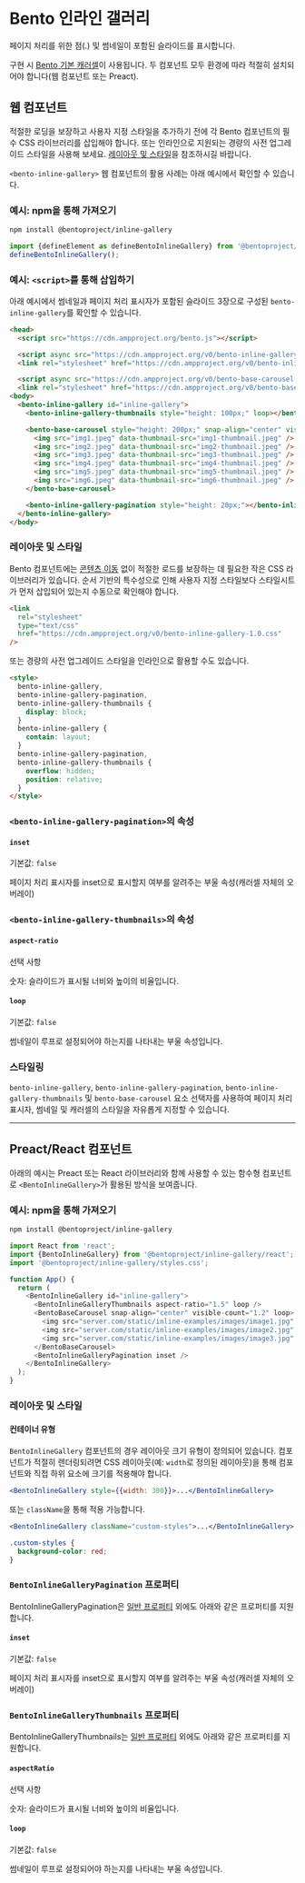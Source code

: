 # Bento 인라인 갤러리

페이지 처리를 위한 점(.) 및 썸네일이 포함된 슬라이드를 표시합니다.

구현 시 [Bento 기본 캐러셀](https://www.npmjs.com/package/@bentoproject/base-carousel)이 사용됩니다. 두 컴포넌트 모두 환경에 따라 적절히 설치되어야 합니다(웹 컴포넌트 또는 Preact).

## 웹 컴포넌트

적절한 로딩을 보장하고 사용자 지정 스타일을 추가하기 전에 각 Bento 컴포넌트의 필수 CSS 라이브러리를 삽입해야 합니다. 또는 인라인으로 지원되는 경량의 사전 업그레이드 스타일을 사용해 보세요. [레이아웃 및 스타일](#layout-and-style)을 참조하시길 바랍니다.

`<bento-inline-gallery>` 웹 컴포넌트의 활용 사례는 아래 예시에서 확인할 수 있습니다.

### 예시: npm을 통해 가져오기

```sh
npm install @bentoproject/inline-gallery
```

```javascript
import {defineElement as defineBentoInlineGallery} from '@bentoproject/inline-gallery';
defineBentoInlineGallery();
```

### 예시: `<script>`를 통해 삽입하기

아래 예시에서 썸네일과 페이지 처리 표시자가 포함된 슬라이드 3장으로 구성된 `bento-inline-gallery`를 확인할 수 있습니다.

```html
<head>
  <script src="https://cdn.ampproject.org/bento.js"></script>

  <script async src="https://cdn.ampproject.org/v0/bento-inline-gallery-1.0.js"></script>
  <link rel="stylesheet" href="https://cdn.ampproject.org/v0/bento-inline-gallery-1.0.css">

  <script async src="https://cdn.ampproject.org/v0/bento-base-carousel-1.0.js"></script>
  <link rel="stylesheet" href="https://cdn.ampproject.org/v0/bento-base-carousel-1.0.css">
<body>
  <bento-inline-gallery id="inline-gallery">
    <bento-inline-gallery-thumbnails style="height: 100px;" loop></bento-inline-gallery-thumbnails>

    <bento-base-carousel style="height: 200px;" snap-align="center" visible-count="3" loop>
      <img src="img1.jpeg" data-thumbnail-src="img1-thumbnail.jpeg" />
      <img src="img2.jpeg" data-thumbnail-src="img2-thumbnail.jpeg" />
      <img src="img3.jpeg" data-thumbnail-src="img3-thumbnail.jpeg" />
      <img src="img4.jpeg" data-thumbnail-src="img4-thumbnail.jpeg" />
      <img src="img5.jpeg" data-thumbnail-src="img5-thumbnail.jpeg" />
      <img src="img6.jpeg" data-thumbnail-src="img6-thumbnail.jpeg" />
    </bento-base-carousel>

    <bento-inline-gallery-pagination style="height: 20px;"></bento-inline-gallery-pagination>
  </bento-inline-gallery>
</body>
```

### 레이아웃 및 스타일

Bento 컴포넌트에는 [콘텐츠 이동](https://web.dev/cls/) 없이 적절한 로드를 보장하는 데 필요한 작은 CSS 라이브러리가 있습니다. 순서 기반의 특수성으로 인해 사용자 지정 스타일보다 스타일시트가 먼저 삽입되어 있는지 수동으로 확인해야 합니다.

```html
<link
  rel="stylesheet"
  type="text/css"
  href="https://cdn.ampproject.org/v0/bento-inline-gallery-1.0.css"
/>
```

또는 경량의 사전 업그레이드 스타일을 인라인으로 활용할 수도 있습니다.

```html
<style>
  bento-inline-gallery,
  bento-inline-gallery-pagination,
  bento-inline-gallery-thumbnails {
    display: block;
  }
  bento-inline-gallery {
    contain: layout;
  }
  bento-inline-gallery-pagination,
  bento-inline-gallery-thumbnails {
    overflow: hidden;
    position: relative;
  }
</style>
```

### `<bento-inline-gallery-pagination>`의 속성

#### `inset`

기본값: `false`

페이지 처리 표시자를 inset으로 표시할지 여부를 알려주는 부울 속성(캐러셀 자체의 오버레이)

### `<bento-inline-gallery-thumbnails>`의 속성

#### `aspect-ratio`

선택 사항

숫자: 슬라이드가 표시될 너비와 높이의 비율입니다.

#### `loop`

기본값: `false`

썸네일이 루프로 설정되어야 하는지를 나타내는 부울 속성입니다.

### 스타일링

`bento-inline-gallery`, `bento-inline-gallery-pagination`, `bento-inline-gallery-thumbnails` 및 `bento-base-carousel` 요소 선택자를 사용하여 페이지 처리 표시자, 썸네일 및 캐러셀의 스타일을 자유롭게 지정할 수 있습니다.

---

## Preact/React 컴포넌트

아래의 예시는 Preact 또는 React 라이브러리와 함께 사용할 수 있는 함수형 컴포넌트로 `<BentoInlineGallery>`가 활용된 방식을 보여줍니다.

### 예시: npm을 통해 가져오기

```sh
npm install @bentoproject/inline-gallery
```

```javascript
import React from 'react';
import {BentoInlineGallery} from '@bentoproject/inline-gallery/react';
import '@bentoproject/inline-gallery/styles.css';

function App() {
  return (
    <BentoInlineGallery id="inline-gallery">
      <BentoInlineGalleryThumbnails aspect-ratio="1.5" loop />
      <BentoBaseCarousel snap-align="center" visible-count="1.2" loop>
        <img src="server.com/static/inline-examples/images/image1.jpg" />
        <img src="server.com/static/inline-examples/images/image2.jpg" />
        <img src="server.com/static/inline-examples/images/image3.jpg" />
      </BentoBaseCarousel>
      <BentoInlineGalleryPagination inset />
    </BentoInlineGallery>
  );
}
```

### 레이아웃 및 스타일

#### 컨테이너 유형

`BentoInlineGallery` 컴포넌트의 경우 레이아웃 크기 유형이 정의되어 있습니다. 컴포넌트가 적절히 렌더링되려면 CSS 레이아웃(예: `width`로 정의된 레이아웃)을 통해 컴포넌트와 직접 하위 요소에 크기를 적용해야 합니다.

```jsx
<BentoInlineGallery style={{width: 300}}>...</BentoInlineGallery>
```

또는 `className`을 통해 적용 가능합니다.

```jsx
<BentoInlineGallery className="custom-styles">...</BentoInlineGallery>
```

```css
.custom-styles {
  background-color: red;
}
```

<!-- TODO(wg-bento): This section was empty, fix it.
### Props for `BentoInlineGallery`
-->

### `BentoInlineGalleryPagination` 프로퍼티

BentoInlineGalleryPagination은 [일반 프로퍼티](../../../docs/spec/bento-common-props.md) 외에도 아래와 같은 프로퍼티를 지원합니다.

#### `inset`

기본값: `false`

페이지 처리 표시자를 inset으로 표시할지 여부를 알려주는 부울 속성(캐러셀 자체의 오버레이)

### `BentoInlineGalleryThumbnails` 프로퍼티

BentoInlineGalleryThumbnails는 [일반 프로퍼티](../../../docs/spec/bento-common-props.md) 외에도 아래와 같은 프로퍼티를 지원합니다.

#### `aspectRatio`

선택 사항

숫자: 슬라이드가 표시될 너비와 높이의 비율입니다.

#### `loop`

기본값: `false`

썸네일이 루프로 설정되어야 하는지를 나타내는 부울 속성입니다.
